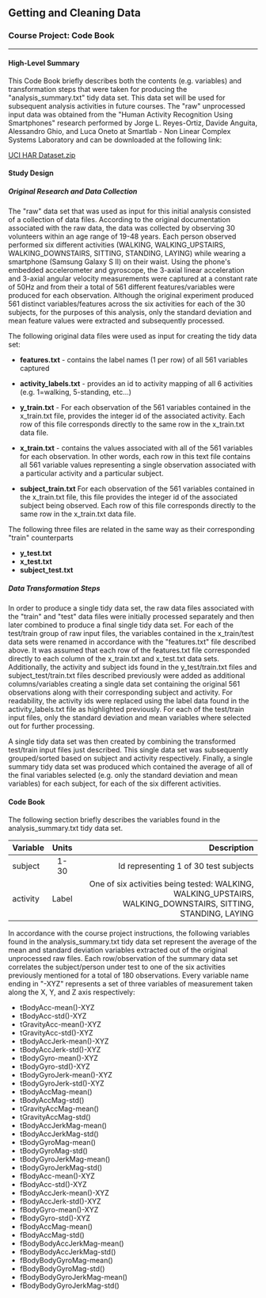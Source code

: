 ## Getting and Cleaning Data
### Course Project: Code Book
---
#### High-Level Summary
This Code Book briefly describes both the contents (e.g. variables) and transformation steps that were taken for producing the "analysis_summary.txt" tidy data set.  This data set will be used for subsequent analysis activities in future courses.  The "raw" unprocessed input data was obtained from the "Human Activity Recognition Using Smartphones" research performed by Jorge L. Reyes-Ortiz, Davide Anguita, Alessandro Ghio, and Luca Oneto at Smartlab - Non Linear Complex Systems Laboratory and can be downloaded at the following link:

[UCI HAR Dataset.zip](https://d396qusza40orc.cloudfront.net/getdata%2Fprojectfiles%2FUCI%20HAR%20Dataset.zip)

#### Study Design
##### Original Research and Data Collection
The "raw" data set that was used as input for this initial analysis consisted of a collection of data files.  According to the original documentation associated with the raw data, the data was collected by observing 30 volunteers within an age range of 19-48 years. Each person observed performed six different activities (WALKING, WALKING_UPSTAIRS, WALKING_DOWNSTAIRS, SITTING, STANDING, LAYING) while wearing a smartphone (Samsung Galaxy S II) on their waist. Using the phone's embedded accelerometer and gyroscope, the 3-axial linear acceleration and 3-axial angular velocity measurements were captured at a constant rate of 50Hz and from their a total of 561 different features/variables were produced for each observation. Although the original experiment produced 561 distinct variables/features across the six activities for each of the 30 subjects, for the purposes of this analysis, only the standard deviation and mean feature values were extracted and subsequently processed.

The following original data files were used as input for creating the tidy data set:

- **features.txt** - contains the label names (1 per row) of all 561 variables captured

- **activity_labels.txt** - provides an id to activity mapping of all 6 activities (e.g. 1=walking, 5-standing, etc...)

- **y_train.txt** - For each observation of the 561 variables contained in the x_train.txt file, provides the integer id of the associated activity. Each row of this file corresponds directly to the same row in the x_train.txt data file. 

- **x_train.txt** - contains the values associated with all of the 561 variables for each observation.  In other words, each row in this text file contains all 561 variable values representing a single observation associated with a particular activity and a particular subject.

- **subject_train.txt** For each observation of the 561 variables contained in the x_train.txt file, this file provides the integer id of the associated subject being observed. Each row of this file corresponds directly to the same row in the x_train.txt data file. 

The following three files are related in the same way as their corresponding "train" counterparts
- **y_test.txt**
- **x_test.txt**
- **subject_test.txt**

##### Data Transformation Steps
In order to produce a single tidy data set, the raw data files associated with the "train" and "test" data files were initially processed separately and then later combined to produce a final single tidy data set.  For each of the test/train group of raw input files, the variables contained in the x_train/test data sets were renamed in accordance with the "features.txt" file described above. It was assumed that each row of the features.txt file corresponded directly to each column of the x_train.txt and x_test.txt data sets.  Additionally, the activity and subject ids found in the y_test/train.txt files and subject_test/train.txt files described previously were added as additional columns/variables creating a single data set containing the original 561 observations along with their corresponding subject and activity. For readability, the activity ids were replaced using the label data found in the activity_labels.txt file as highlighted previously. For each of the test/train input files, only the standard deviation and mean variables where selected out for further processing.

A single tidy data set was then created by combining the transformed test/train input files just described.  This single data set was subsequently grouped/sorted based on subject and activity respectively.  Finally, a single summary tidy data set was produced which contained the average of all of the final variables selected (e.g. only the standard deviation and mean variables) for each subject, for each of the six different activities.

#### Code Book
The following section briefly describes the variables found in the analysis_summary.txt tidy data set.

| Variable | Units | Description |
| -------- |:-----:| -----------:|
| subject  | 1-30  |	Id representing 1 of 30 test subjects |
|activity|	Label| One of six activities being tested: WALKING, WALKING_UPSTAIRS, WALKING_DOWNSTAIRS, SITTING, STANDING, LAYING|

In accordance with the course project instructions, the following variables found in the analysis_summary.txt tidy data set represent the average of the mean and standard deviation variables extracted out of the original unprocessed raw files. Each row/observation of the summary data set correlates the subject/person under test to one of the six activities previously mentioned for a total of 180 observations. Every variable name ending in "-XYZ" represents a set of three variables of measurement taken along the X, Y, and Z axis respectively:

- tBodyAcc-mean()-XYZ
- tBodyAcc-std()-XYZ
- tGravityAcc-mean()-XYZ
- tGravityAcc-std()-XYZ
- tBodyAccJerk-mean()-XYZ
- tBodyAccJerk-std()-XYZ
- tBodyGyro-mean()-XYZ
- tBodyGyro-std()-XYZ
- tBodyGyroJerk-mean()-XYZ
- tBodyGyroJerk-std()-XYZ
- tBodyAccMag-mean()
- tBodyAccMag-std()
- tGravityAccMag-mean()
- tGravityAccMag-std()
- tBodyAccJerkMag-mean()
- tBodyAccJerkMag-std()
- tBodyGyroMag-mean()
- tBodyGyroMag-std()
- tBodyGyroJerkMag-mean()
- tBodyGyroJerkMag-std()
- fBodyAcc-mean()-XYZ
- fBodyAcc-std()-XYZ
- fBodyAccJerk-mean()-XYZ
- fBodyAccJerk-std()-XYZ
- fBodyGyro-mean()-XYZ
- fBodyGyro-std()-XYZ
- fBodyAccMag-mean()
- fBodyAccMag-std()
- fBodyBodyAccJerkMag-mean()
- fBodyBodyAccJerkMag-std()
- fBodyBodyGyroMag-mean()
- fBodyBodyGyroMag-std()
- fBodyBodyGyroJerkMag-mean()
- fBodyBodyGyroJerkMag-std()